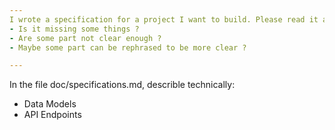 ```yaml
---
I wrote a specification for a project I want to build. Please read it and analyse it. 
- Is it missing some things ?
- Are some part not clear enough ?
- Maybe some part can be rephrased to be more clear ?

---
```

In the file doc/specifications.md, describle technically:
- Data Models
- API Endpoints